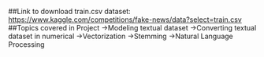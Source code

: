 ##Link to download train.csv dataset: https://www.kaggle.com/competitions/fake-news/data?select=train.csv
##Topics covered in Project
  ->Modeling textual dataset
  ->Converting textual dataset in numerical
  ->Vectorization
  ->Stemming
  ->Natural Language Processing
